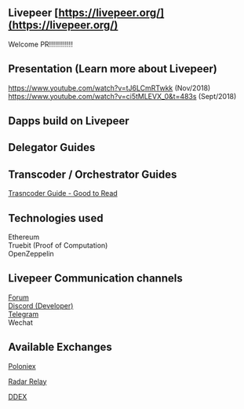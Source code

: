 ## Livepeer [https://livepeer.org/](https://livepeer.org/)  

Welcome PR!!!!!!!!!!!!

## Presentation (Learn more about Livepeer)
https://www.youtube.com/watch?v=tJ6LCmRTwkk  (Nov/2018)  
https://www.youtube.com/watch?v=ci5tMLEVX_0&t=483s (Sept/2018)  

## Dapps build on Livepeer

## Delegator Guides

## Transcoder / Orchestrator Guides
[Trasncoder Guide - Good to Read](https://github.com/alexlines/livepeer-transcoder-ops)  

## Technologies used
Ethereum  
Truebit (Proof of Computation)    
OpenZeppelin  


## Livepeer Communication channels
[Forum](https://forum.livepeer.org/)  
[Discord (Developer)](https://discord.gg/wwSzGU)  
[Telegram](https://t.me/livepeerorg)  
Wechat  

## Available Exchanges
[Poloniex](https://poloniex.com/exchange#btc_lpt)

[Radar Relay](https://app.radarrelay.com/LPT/WETH)

[DDEX](https://ddex.io/trade/LPT-WETH)

